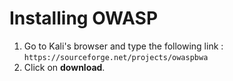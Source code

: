 # Installing OWASP

1. Go to Kali's browser and type the following link : `https://sourceforge.net/projects/owaspbwa`
2. Click on **download**.
